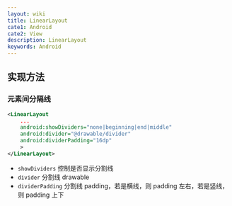 ```yaml
---
layout: wiki
title: LinearLayout
cate1: Android
cate2: View
description: LinearLayout
keywords: Android
---
```


## 实现方法

### 元素间分隔线

```xml
<LinearLayout
    ...
    android:showDividers="none|beginning|end|middle"
    android:divider="@drawable/divider"
    android:dividerPadding="16dp"
    >
</LinearLayout>
```

* `showDividers` 控制是否显示分割线
* `divider` 分割线 drawable
* `dividerPadding` 分割线 padding，若是横线，则 padding 左右，若是竖线，则 padding 上下
